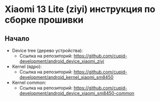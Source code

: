 # Xiaomi 13 Lite (ziyi) инструкция по сборке прошивки

## Начало
* Device tree (дерево устройства):
  * Ссылка на репозиторий: https://github.com/cupid-development/android_device_xiaomi_ziyi
* Kernel (ядро):
  * Ссылка на репозиторий: https://github.com/cupid-development/android_kernel_xiaomi_sm8450
* Kernel common:
  * Ссылка на репозиторий: https://github.com/cupid-development/android_device_xiaomi_sm8450-common
